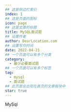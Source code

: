 ```yaml
---
## 这是侧边栏索引
index: 1
## 这是页面的图标
icon: page
## 这是文章的标题
title: MySQL面试题
## 设置作者
author: DearLocation.com
## 设置写作时间
date: 2022-04-21
## 一个页面可以有多个分类
category:
  - 最少必要面试题
## 一个页面可以有多个标签
tag:
  - mysql
  - 面试题
## 此页面会出现在首页的文章板块中
star: true
---
```


MySql

<!-- more -->






